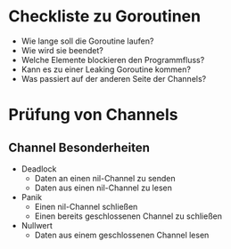 # Checkliste zu Goroutinen

* Wie lange soll die Goroutine laufen?
* Wie wird sie beendet?
* Welche Elemente blockieren den Programmfluss?
* Kann es zu einer Leaking Goroutine kommen?
* Was passiert auf der anderen Seite der Channels?

# Prüfung von Channels
## Channel Besonderheiten

* Deadlock
    * Daten an einen nil-Channel zu senden
    * Daten aus einen nil-Channel zu lesen
* Panik
    * Einen nil-Channel schließen
    * Einen bereits geschlossenen Channel zu schließen
* Nullwert
    * Daten aus einem geschlossenen Channel lesen
